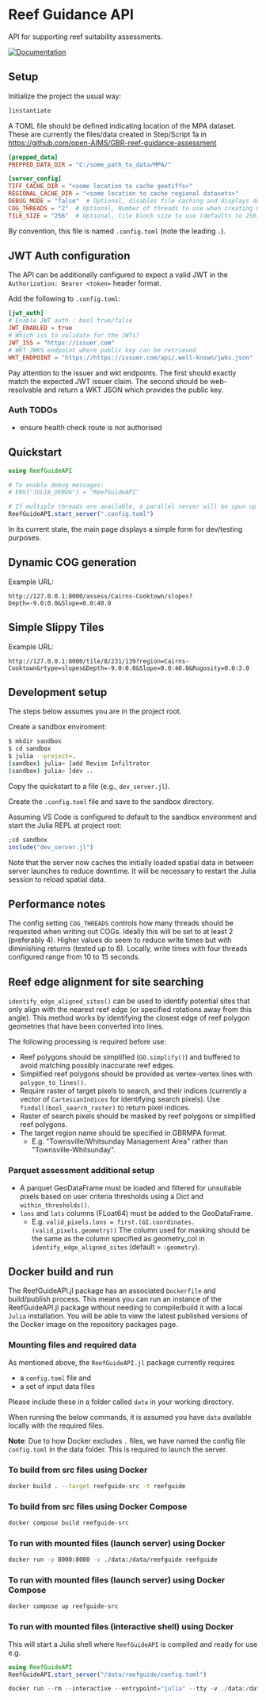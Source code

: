 # Reef Guidance API

API for supporting reef suitability assessments.

[![Documentation](https://img.shields.io/badge/docs-dev-blue)](https://open-aims.github.io/ReefGuideAPI.jl/dev/)

## Setup

Initialize the project the usual way:

```julia
]instantiate
```

A TOML file should be defined indicating location of the MPA dataset.
These are currently the files/data created in Step/Script 1a in https://github.com/open-AIMS/GBR-reef-guidance-assessment

```toml
[prepped_data]
PREPPED_DATA_DIR = "C:/some_path_to_data/MPA/"

[server_config]
TIFF_CACHE_DIR = "<some location to cache geotiffs>"
REGIONAL_CACHE_DIR = "<some location to cache regional datasets>"
DEBUG_MODE = "false"  # Optional, disables file caching and displays debug logs
COG_THREADS = "2"  # Optional, Number of threads to use when creating COGs (defaults to 1)
TILE_SIZE = "256"  # Optional, tile block size to use (defaults to 256)
```

By convention, this file is named `.config.toml` (note the leading `.`).

## JWT Auth configuration

The API can be additionally configured to expect a valid JWT in the `Authorization: Bearer <token>` header format.

Add the following to `.config.toml`:

```toml
[jwt_auth]
# Enable JWT auth : bool true/false
JWT_ENABLED = true
# Which iss to validate for the JWTs?
JWT_ISS = "https://issuer.com"
# WKT JWKS endpoint where public key can be retrieved
WKT_ENDPOINT = "https://https://issuer.com/api/.well-known/jwks.json"
```

Pay attention to the issuer and wkt endpoints. The first should exactly match the expected JWT issuer claim. The second should be web-resolvable and return a WKT JSON which provides the public key.

### Auth TODOs

- ensure health check route is not authorised

## Quickstart

```julia
using ReefGuideAPI

# To enable debug messages:
# ENV["JULIA_DEBUG"] = "ReefGuideAPI"

# If multiple threads are available, a parallel server will be spun up
ReefGuideAPI.start_server(".config.toml")
```

In its current state, the main page displays a simple form for dev/testing purposes.

## Dynamic COG generation

Example URL:

```code
http://127.0.0.1:8000/assess/Cairns-Cooktown/slopes?Depth=-9.0:0.0&Slope=0.0:40.0
```

## Simple Slippy Tiles

Example URL:

```code
http://127.0.0.1:8000/tile/8/231/139?region=Cairns-Cooktown&rtype=slopes&Depth=-9.0:0.0&Slope=0.0:40.0&Rugosity=0.0:3.0
```

## Development setup

The steps below assumes you are in the project root.

Create a sandbox enviroment:

```bash
$ mkdir sandbox
$ cd sandbox
$ julia --project=.
(sandbox) julia> ]add Revise Infiltrator
(sandbox) julia> ]dev ..
```

Copy the quickstart to a file (e.g., `dev_server.jl`).

Create the `.config.toml` file and save to the sandbox directory.

Assuming VS Code is configured to default to the sandbox environment and start the
Julia REPL at project root:

```julia
;cd sandbox
include("dev_server.jl")
```

Note that the server now caches the initially loaded spatial data in between server
launches to reduce downtime. It will be necessary to restart the Julia session to reload
spatial data.

## Performance notes

The config setting `COG_THREADS` controls how many threads should be requested when writing
out COGs. Ideally this will be set to at least 2 (preferably 4).
Higher values do seem to reduce write times but with diminishing returns (tested up to 8).
Locally, write times with four threads configured range from 10 to 15 seconds.

## Reef edge alignment for site searching

`identify_edge_aligned_sites()` can be used to identify potential sites that only align with
the nearest reef edge (or specified rotations away from this angle).
This method works by identifying the closest edge of reef polygon geometries that have been
converted into lines.

The following processing is required before use:

- Reef polygons should be simplified (`GO.simplify()`) and buffered to avoid matching possibly inaccurate reef edges.
- Simplified reef polygons should be provided as vertex-vertex lines with `polygon_to_lines()`.
- Require raster of target pixels to search, and their indices (currently a vector of `CartesianIndices` for identifying search pixels). Use `findall(bool_search_raster)` to return pixel indices.
- Raster of search pixels should be masked by reef polygons or simplified reef polygons.
- The target region name should be specified in GBRMPA format.
  - E.g. "Townsville/Whitsunday Management Area" rather than "Townsville-Whitsunday".

### Parquet assessment additional setup

- A parquet GeoDataFrame must be loaded and filtered for unsuitable pixels based on user criteria thresholds using a Dict and `within_thresholds()`.
- `lons` and `lats` columns (FLoat64) must be added to the GeoDataFrame.
  - E.g. `valid_pixels.lons = first.(GI.coordinates.(valid_pixels.geometry))`
  The column used for masking should be the same as the column specified as geometry_col in
  `identify_edge_aligned_sites` (default = `:geometry`).

## Docker build and run

The ReefGuideAPI.jl package has an associated `Dockerfile` and build/publish process. This means you can run an instance of the ReefGuideAPI.jl package without needing to compile/build it with a local `Julia` installation. You will be able to view the latest published versions of the Docker image on the repository packages page.

### Mounting files and required data

As mentioned above, the `ReefGuideAPI.jl` package currently requires

- a `config.toml` file and
- a set of input data files

Please include these in a folder called `data` in your working directory.

When running the below commands, it is assumed you have `data` available locally with the required files.

**Note**: Due to how Docker excludes `.` files, we have named the config file `config.toml` in the data folder. This is required to launch the server.

### To build from src files using Docker

```bash
docker build . --target reefguide-src -t reefguide
```

### To build from src files using Docker Compose

```bash
docker compose build reefguide-src
```

### To run with mounted files (launch server) using Docker

```bash
docker run -p 8000:8000 -v ./data:/data/reefguide reefguide
```

### To run with mounted files (launch server) using Docker Compose

```bash
docker compose up reefguide-src
```

### To run with mounted files (interactive shell) using Docker

This will start a Julia shell where `ReefGuideAPI` is compiled and ready for use e.g.

```julia
using ReefGuideAPI
ReefGuideAPI.start_server("/data/reefguide/config.toml")
```

```julia
docker run --rm --interactive --entrypoint="julia" --tty -v ./data:/data/reefguide reefguide
```
